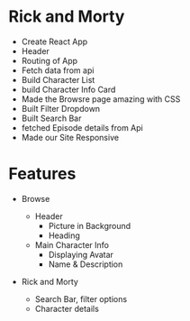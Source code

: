 # Rick and Morty

- Create React App
- Header
- Routing of App
- Fetch data from api
- Build Character List
- build Character Info Card
- Made the Browsre page amazing with  CSS
- Built Filter Dropdown 
- Built Search Bar
- fetched Episode details from Api
- Made our Site Responsive

# Features
- Browse 
    - Header
      - Picture in Background 
      - Heading 
    - Main Character Info
        - Displaying Avatar 
        - Name & Description
        
- Rick and Morty
    - Search Bar, filter options 
    - Character details




